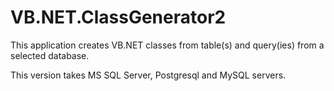 # VB.NET.ClassGenerator2

This application creates VB.NET classes from table(s) and query(ies) from a selected database.

This version takes MS SQL Server, Postgresql and MySQL servers.
